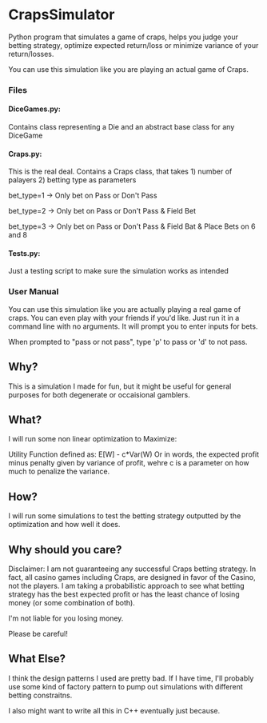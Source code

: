 # CrapsSimulator
Python program that simulates a game of craps, helps you judge your betting strategy, optimize expected return/loss or minimize variance of your return/losses.

You can use this simulation like you are playing an actual game of Craps.

### Files
#### DiceGames.py:
Contains class representing a Die and an abstract base class for any DiceGame

#### Craps.py: 
This is the real deal. Contains a Craps class, that takes 1) number of palayers 2) betting type as parameters

bet_type=1 -> Only bet on Pass or Don't Pass

bet_type=2 -> Only bet on Pass or Don't Pass & Field Bet

bet_type=3 -> Only bet on Pass or Don't Pass & Field Bat & Place Bets on 6 and 8

#### Tests.py: 
Just a testing script to make sure the simulation works as intended

### User Manual
You can use this simulation like you are actually playing a real game of craps. You can even play with your friends if you'd like.
Just run it in a command line with no arguments. It will prompt you to enter inputs for bets.

When prompted to "pass or not pass", type 'p' to pass or 'd' to not pass.

## Why?
This is a simulation I made for fun, but it might be useful for general purposes for both degenerate or occaisional gamblers.

## What?
I will run some non linear optimization to Maximize:

Utility Function defined as: 
E[W] - c*Var(W)
Or in words, the expected profit minus penalty given by variance of profit, wehre c is a parameter on how much to penalize the variance.

## How?
I will run some simulations to test the betting strategy outputted by the optimization and how well it does.

## Why should you care?
Disclaimer:
I am not guaranteeing any successful Craps betting strategy. In fact, all casino games including Craps, are designed in favor of the Casino, not the players. I am taking a probabilistic approach to see what betting strategy has the best expected profit or has the least chance of losing money (or some combination of both).

I'm not liable for you losing money.

Please be careful!

## What Else?
I think the design patterns I used are pretty bad. If I have time, I'll probably use some kind of factory pattern to pump out simulations with different betting constraitns.

I also might want to write all this in C++ eventually just because.
